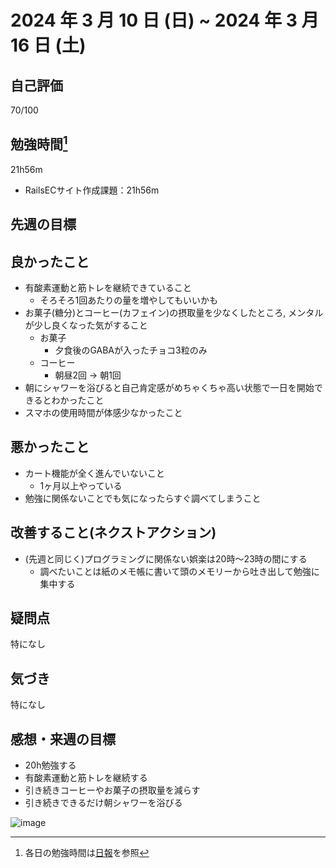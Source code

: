 # 2024 年 3 月 10 日 (日) ~ 2024 年 3 月 16 日 (土)

## 自己評価
70/100

## 勉強時間[^1]
21h56m
- RailsECサイト作成課題：21h56m
[^1]: 各日の勉強時間は[日報](https://github.com/nil-ramuda/daily_report)を参照

## 先週の目標


## 良かったこと
- 有酸素運動と筋トレを継続できていること
  - そろそろ1回あたりの量を増やしてもいいかも
- お菓子(糖分)とコーヒー(カフェイン)の摂取量を少なくしたところ, メンタルが少し良くなった気がすること
  - お菓子
    - 夕食後のGABAが入ったチョコ3粒のみ
  - コーヒー
    - 朝昼2回 -> 朝1回
- 朝にシャワーを浴びると自己肯定感がめちゃくちゃ高い状態で一日を開始できるとわかったこと
- スマホの使用時間が体感少なかったこと

## 悪かったこと
- カート機能が全く進んでいないこと
  - 1ヶ月以上やっている
- 勉強に関係ないことでも気になったらすぐ調べてしまうこと

## 改善すること(ネクストアクション)
- (先週と同じく)プログラミングに関係ない娯楽は20時〜23時の間にする
  - 調べたいことは紙のメモ帳に書いて頭のメモリーから吐き出して勉強に集中する

## 疑問点
特になし

## 気づき
特になし

## 感想・来週の目標
- 20h勉強する
- 有酸素運動と筋トレを継続する
- 引き続きコーヒーやお菓子の摂取量を減らす
- 引き続きできるだけ朝シャワーを浴びる

![image](https://github.com/nil-ramuda/weekly_report/assets/94735931/389b6686-0d7e-48e5-a24c-59adb1613994)
